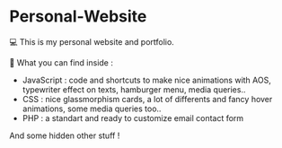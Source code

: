 # Personal-Website

💻 This is my personal website and portfolio. 

🔬 What you can find inside : 

- JavaScript : code and shortcuts to make nice animations with AOS, typewriter effect on texts, hamburger menu, media queries..
- CSS : nice glassmorphism cards, a lot of differents and fancy hover animations, some media queries too..
- PHP : a standart and ready to customize email contact form 

And some hidden other stuff !

